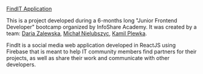 [FindIT Application](https://infoshareacademy.github.io/jfdzr2-all-you-need-is-code/#/)

This is a project developed during a 6-months long "Junior Frontend Developer" bootcamp organized by InfoShare Academy. It was created by a team: [Daria Zalewska](https://github.com/daria-zalewska), [Michał Nielubszyc](https://github.com/MichalNielubszyc), [Kamil Plewka](https://github.com/Kamil12a). 

FindIt is a social media web application developed in ReactJS using Firebase that is meant to help IT community members find partners for their projects, as well as share their work and communicate with other developers. 

